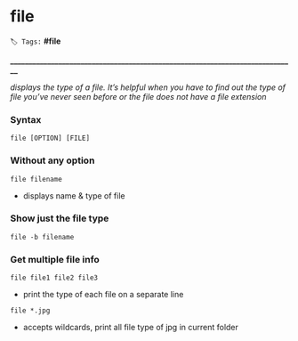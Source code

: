 # file

`🏷️ Tags:` **\#file**

**\_\_\_\_\_\_\_\_\_\_\_\_\_\_\_\_\_\_\_\_\_\_\_\_\_\_\_\_\_\_\_\_\_\_\_\_\_\_\_\_\_\_\_\_\_\_\_\_\_\_\_\_\_\_\_\_\_\_\_\_\_\_\_\_\_\_\_\_\_\_\_\_\_\_\_\_\_**

_displays the type of a file. It’s helpful when you have to find out the type of file you’ve never seen before or the file does not have a file extension_

### **Syntax**

```text
file [OPTION] [FILE]
```

### Without any option

```text
file filename
```

* displays name & type of file

### Show just the file type

```text
file -b filename
```

### Get multiple file info

```text
file file1 file2 file3
```

* print the type of each file on a separate line

```text
file *.jpg
```

* accepts wildcards, print all file type of jpg in current folder


